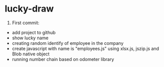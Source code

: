 # lucky-draw
1. First commit:
  + add project to gỉthub
  + show lucky name
  + creating random identify of employee in the company
  + create javascript with name is "employees.js" using xlsx.js, jszip.js and Blob native object
  + running number chain based on odometer library 
